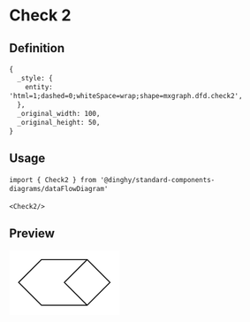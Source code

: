 # Check 2

## Definition

```
{
  _style: { 
    entity: 'html=1;dashed=0;whiteSpace=wrap;shape=mxgraph.dfd.check2',
  },
  _original_width: 100,
  _original_height: 50,
}
```

## Usage

```
import { Check2 } from '@dinghy/standard-components-diagrams/dataFlowDiagram'

<Check2/>
```

## Preview

<img src="./check-2.png" width="200"/>
